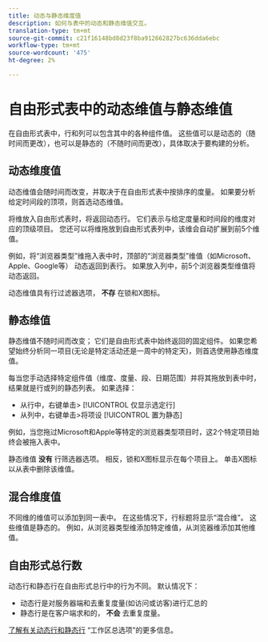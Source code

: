 ```yaml
---
title: 动态与静态维度值
description: 如何与表中的动态和静态维值交互。
translation-type: tm+mt
source-git-commit: c21f16148bd8d23f8ba912662827bc636dda6ebc
workflow-type: tm+mt
source-wordcount: '475'
ht-degree: 2%

---
```



# 自由形式表中的动态维值与静态维值

在自由形式表中，行和列可以包含其中的各种组件值。 这些值可以是动态的（随时间而更改），也可以是静态的（不随时间而更改），具体取决于要构建的分析。

## 动态维度值

动态维值会随时间而改变，并取决于在自由形式表中按排序的度量。 如果要分析给定时间段的顶项，则首选动态维值。

将维放入自由形式表时，将返回动态行。 它们表示与给定度量和时间段的维度对应的顶级项目。 您还可以将维拖放到自由形式表列中，该维会自动扩展到前5个维值。

例如，将“浏览器类型”维拖入表中时，顶部的“浏览器类型”维值（如Microsoft、Apple、Google等） 动态返回到表行。 如果放入列中，前5个浏览器类型维值将动态返回。

动态维值具有行过滤器选项， **不存** 在锁和X图标。

## 静态维值

静态维值不随时间而改变； 它们是自由形式表中始终返回的固定组件。 如果您希望始终分析同一项目(无论是特定活动还是一周中的特定天)，则首选使用静态维度值。

每当您手动选择特定组件值（维度、度量、段、日期范围）并将其拖放到表中时，结果就是行或列的静态列表。 如果选择：

* 从行中，右键单击> [!UICONTROL 仅显示选定行]
* 从列中，右键单击>将项设 [!UICONTROL 置为静态]

例如，当您拖过Microsoft和Apple等特定的浏览器类型项目时，这2个特定项目始终会被拖入表中。

静态维值 **没有** 行筛选器选项。 相反，锁和X图标显示在每个项目上。 单击X图标以从表中删除该维值。

## 混合维度值

不同维的维值可以添加到同一表中。 在这些情况下，行标题将显示“混合维”。 这些维值是静态的。 例如，从浏览器类型维添加特定维值，从浏览器维添加其他维值。

## 自由形式总行数

动态行和静态行在自由形式总行中的行为不同。 默认情况下：

* 动态行是对服务器端和去重复度量(如访问或访客)进行汇总的
* 静态行是在客户端求和的， **不会** 去重复度量。

[了解有关动态行和静态行](https://docs.adobe.com/content/help/zh-Hans/analytics/analyze/analysis-workspace/build-workspace-project/workspace-totals.html) “工作区总选项”的更多信息。
